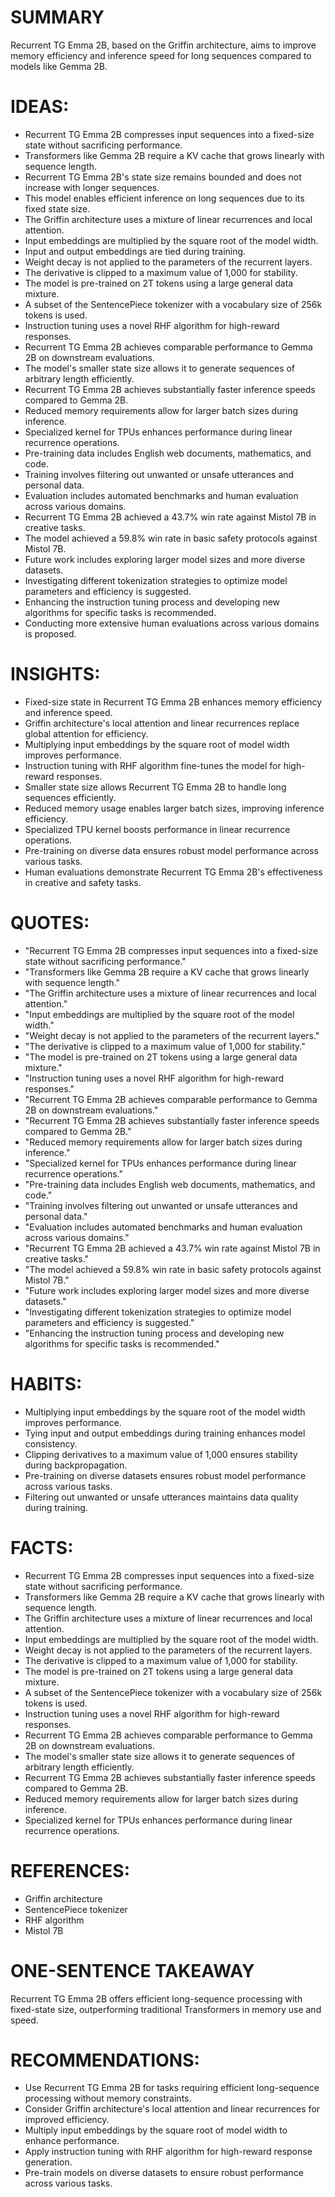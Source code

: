 # SUMMARY
Recurrent TG Emma 2B, based on the Griffin architecture, aims to improve memory efficiency and inference speed for long sequences compared to models like Gemma 2B.

# IDEAS:
- Recurrent TG Emma 2B compresses input sequences into a fixed-size state without sacrificing performance.
- Transformers like Gemma 2B require a KV cache that grows linearly with sequence length.
- Recurrent TG Emma 2B's state size remains bounded and does not increase with longer sequences.
- This model enables efficient inference on long sequences due to its fixed state size.
- The Griffin architecture uses a mixture of linear recurrences and local attention.
- Input embeddings are multiplied by the square root of the model width.
- Input and output embeddings are tied during training.
- Weight decay is not applied to the parameters of the recurrent layers.
- The derivative is clipped to a maximum value of 1,000 for stability.
- The model is pre-trained on 2T tokens using a large general data mixture.
- A subset of the SentencePiece tokenizer with a vocabulary size of 256k tokens is used.
- Instruction tuning uses a novel RHF algorithm for high-reward responses.
- Recurrent TG Emma 2B achieves comparable performance to Gemma 2B on downstream evaluations.
- The model's smaller state size allows it to generate sequences of arbitrary length efficiently.
- Recurrent TG Emma 2B achieves substantially faster inference speeds compared to Gemma 2B.
- Reduced memory requirements allow for larger batch sizes during inference.
- Specialized kernel for TPUs enhances performance during linear recurrence operations.
- Pre-training data includes English web documents, mathematics, and code.
- Training involves filtering out unwanted or unsafe utterances and personal data.
- Evaluation includes automated benchmarks and human evaluation across various domains.
- Recurrent TG Emma 2B achieved a 43.7% win rate against Mistol 7B in creative tasks.
- The model achieved a 59.8% win rate in basic safety protocols against Mistol 7B.
- Future work includes exploring larger model sizes and more diverse datasets.
- Investigating different tokenization strategies to optimize model parameters and efficiency is suggested.
- Enhancing the instruction tuning process and developing new algorithms for specific tasks is recommended.
- Conducting more extensive human evaluations across various domains is proposed.

# INSIGHTS:
- Fixed-size state in Recurrent TG Emma 2B enhances memory efficiency and inference speed.
- Griffin architecture's local attention and linear recurrences replace global attention for efficiency.
- Multiplying input embeddings by the square root of model width improves performance.
- Instruction tuning with RHF algorithm fine-tunes the model for high-reward responses.
- Smaller state size allows Recurrent TG Emma 2B to handle long sequences efficiently.
- Reduced memory usage enables larger batch sizes, improving inference efficiency.
- Specialized TPU kernel boosts performance in linear recurrence operations.
- Pre-training on diverse data ensures robust model performance across various tasks.
- Human evaluations demonstrate Recurrent TG Emma 2B's effectiveness in creative and safety tasks.

# QUOTES:
- "Recurrent TG Emma 2B compresses input sequences into a fixed-size state without sacrificing performance."
- "Transformers like Gemma 2B require a KV cache that grows linearly with sequence length."
- "The Griffin architecture uses a mixture of linear recurrences and local attention."
- "Input embeddings are multiplied by the square root of the model width."
- "Weight decay is not applied to the parameters of the recurrent layers."
- "The derivative is clipped to a maximum value of 1,000 for stability."
- "The model is pre-trained on 2T tokens using a large general data mixture."
- "Instruction tuning uses a novel RHF algorithm for high-reward responses."
- "Recurrent TG Emma 2B achieves comparable performance to Gemma 2B on downstream evaluations."
- "Recurrent TG Emma 2B achieves substantially faster inference speeds compared to Gemma 2B."
- "Reduced memory requirements allow for larger batch sizes during inference."
- "Specialized kernel for TPUs enhances performance during linear recurrence operations."
- "Pre-training data includes English web documents, mathematics, and code."
- "Training involves filtering out unwanted or unsafe utterances and personal data."
- "Evaluation includes automated benchmarks and human evaluation across various domains."
- "Recurrent TG Emma 2B achieved a 43.7% win rate against Mistol 7B in creative tasks."
- "The model achieved a 59.8% win rate in basic safety protocols against Mistol 7B."
- "Future work includes exploring larger model sizes and more diverse datasets."
- "Investigating different tokenization strategies to optimize model parameters and efficiency is suggested."
- "Enhancing the instruction tuning process and developing new algorithms for specific tasks is recommended."

# HABITS:
- Multiplying input embeddings by the square root of the model width improves performance.
- Tying input and output embeddings during training enhances model consistency.
- Clipping derivatives to a maximum value of 1,000 ensures stability during backpropagation.
- Pre-training on diverse datasets ensures robust model performance across various tasks.
- Filtering out unwanted or unsafe utterances maintains data quality during training.

# FACTS:
- Recurrent TG Emma 2B compresses input sequences into a fixed-size state without sacrificing performance.
- Transformers like Gemma 2B require a KV cache that grows linearly with sequence length.
- The Griffin architecture uses a mixture of linear recurrences and local attention.
- Input embeddings are multiplied by the square root of the model width.
- Weight decay is not applied to the parameters of the recurrent layers.
- The derivative is clipped to a maximum value of 1,000 for stability.
- The model is pre-trained on 2T tokens using a large general data mixture.
- A subset of the SentencePiece tokenizer with a vocabulary size of 256k tokens is used.
- Instruction tuning uses a novel RHF algorithm for high-reward responses.
- Recurrent TG Emma 2B achieves comparable performance to Gemma 2B on downstream evaluations.
- The model's smaller state size allows it to generate sequences of arbitrary length efficiently.
- Recurrent TG Emma 2B achieves substantially faster inference speeds compared to Gemma 2B.
- Reduced memory requirements allow for larger batch sizes during inference.
- Specialized kernel for TPUs enhances performance during linear recurrence operations.

# REFERENCES:
- Griffin architecture
- SentencePiece tokenizer
- RHF algorithm
- Mistol 7B

# ONE-SENTENCE TAKEAWAY
Recurrent TG Emma 2B offers efficient long-sequence processing with fixed-state size, outperforming traditional Transformers in memory use and speed.

# RECOMMENDATIONS:
- Use Recurrent TG Emma 2B for tasks requiring efficient long-sequence processing without memory constraints.
- Consider Griffin architecture's local attention and linear recurrences for improved efficiency.
- Multiply input embeddings by the square root of model width to enhance performance.
- Apply instruction tuning with RHF algorithm for high-reward response generation.
- Pre-train models on diverse datasets to ensure robust performance across various tasks.